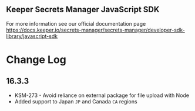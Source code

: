 ## Keeper Secrets Manager JavaScript SDK

For more information see our official documentation page https://docs.keeper.io/secrets-manager/secrets-manager/developer-sdk-library/javascript-sdk

# Change Log

## 16.3.3

- KSM-273 - Avoid reliance on external package for file upload with Node
- Added support to Japan `JP` and Canada `CA` regions